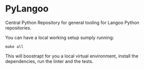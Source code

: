 # PyLangoo

Central Python Repository for general tooling for Langoo Python repositories.

You can have a local working setup sumply running: 
```
make all
```

This will boostrapt for you a local virtual environment, install the dependencies, run the linter and the tests. 
